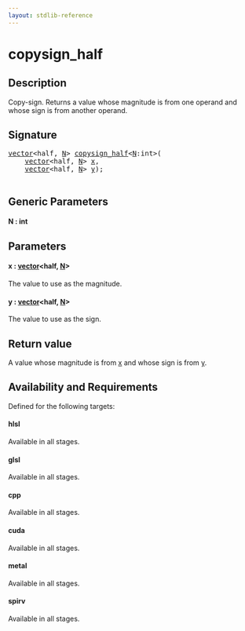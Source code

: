 ```yaml
---
layout: stdlib-reference
---
```


# copysign\_half

## Description

Copy-sign. Returns a value whose magnitude is from one operand and whose sign is from another operand.



## Signature 

<pre>
<a href="../types/vector/index" class="code_type">vector</a>&lt;<span class="code_keyword">half</span>, <a href="copysign_half#decl-N" class="code_var">N</a>&gt; <a href="copysign_half">copysign_half</a>&lt;<a href="copysign_half#decl-N" class="code_var">N</a>:<span class="code_keyword">int</span>&gt;(
    <a href="../types/vector/index" class="code_type">vector</a>&lt;<span class="code_keyword">half</span>, <a href="copysign_half#decl-N" class="code_var">N</a>&gt; <a href="copysign_half#decl-x" class="code_param">x</a>,
    <a href="../types/vector/index" class="code_type">vector</a>&lt;<span class="code_keyword">half</span>, <a href="copysign_half#decl-N" class="code_var">N</a>&gt; <a href="copysign_half#decl-y" class="code_param">y</a>);

</pre>

## Generic Parameters

####  <a id="decl-N"></a>N  : int

## Parameters

####  <a id="decl-x"></a>x  : [vector](../types/vector/index)\<half, [N](../types/vector/index#decl-N)\>
The value to use as the magnitude.

####  <a id="decl-y"></a>y  : [vector](../types/vector/index)\<half, [N](../types/vector/index#decl-N)\>
The value to use as the sign.


## Return value
A value whose magnitude is from <span class='code'><a href="copysign_half#decl-x" class="code_param">x</a></span> and whose sign is from <span class='code'><a href="copysign_half#decl-y" class="code_param">y</a></span>.


## Availability and Requirements

Defined for the following targets:

#### hlsl
Available in all stages.

#### glsl
Available in all stages.

#### cpp
Available in all stages.

#### cuda
Available in all stages.

#### metal
Available in all stages.

#### spirv
Available in all stages.



